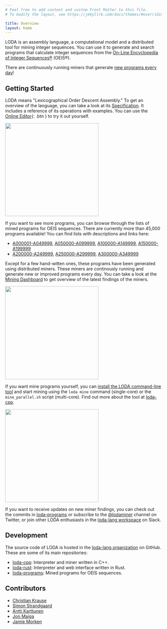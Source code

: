 ```yaml
---
# Feel free to add content and custom Front Matter to this file.
# To modify the layout, see https://jekyllrb.com/docs/themes/#overriding-theme-defaults

title: Overview
layout: home
---
```


LODA is an assembly language, a computational model and a distributed tool for mining integer sequences. You can use it to generate and search programs that calculate integer sequences from the [On-Line Encyclopedia of Integer Sequences®](https://oeis.org/) (OEIS®).

There are continuously running miners that generate [new programs every day](http://dashboard.loda-lang.org/grafana)!

## Getting Started

LODA means "Lexicographical Order Descent Assembly." To get an overview of the language, you can take a look at its [Specification](spec). It includes a reference of its operations with examples. You can use the [Online Editor](edit/?oeis=45){: .btn } to try it out yourself.

<a href="https://loda-lang.org/edit/?oeis=2994"><img src="https://github.com/loda-lang/loda-lang.github.io/raw/master/loda-editor.png" width=300></a>

If you want to see more programs, you can browse through the lists of mined programs for OEIS sequences. There are currently more than 45,000 programs available! You can find lists with descriptions and links here:

* [A000001-A049999](list0), [A050000-A099999](list1), [A100000-A149999](list2), [A150000-A199999](list3)
* [A200000-A249999](list4), [A250000-A299999](list5), [A300000-A349999](list6)

Except for a few hand-witten ones, these programs have been generated using distributed miners. These miners are continously running and generate new or improved programs every day. You can take a look at the [Mining Dashboard](http://dashboard.loda-lang.org/grafana) to get overview of the latest findings of the miners.

<a href="http://dashboard.loda-lang.org/grafana"><img src="https://github.com/loda-lang/loda-lang.github.io/raw/master/loda-dashboard.png" width=300></a>

If you want mine programs yourself, you can [install the LODA command-line tool](install) and start mining using the `loda mine` command (single-core) or the `mine_parallel.sh` script (multi-core). Find out more about the tool at [loda-cpp](https://github.com/loda-lang/loda-cpp).

<a href="http://loda-lang.org/install"><img src="https://github.com/loda-lang/loda-lang.github.io/raw/master/loda-cpp.png" width=300></a>

If you want to receive updates on new miner findings, you can check out the commits in [loda-programs](https://github.com/loda-lang/loda-programs/commits/main) or subscribe to the [@lodaminer](https://twitter.com/lodaminer) channel on Twitter, or join other LODA enthusiasts in the [loda-lang workspace](https://loda-lang.slack.com/) on Slack.

## Development

The source code of LODA is hosted in the [loda-lang organization](https://github.com/loda-lang) on GitHub. These are some of its main repositories:

* [loda-cpp](https://github.com/loda-lang/loda-cpp): Interpreter and miner written in C++.
* [loda-rust](https://github.com/loda-lang/loda-rust): Interpreter and web interface written in Rust.
* [loda-programs](https://github.com/loda-lang/loda-programs): Mined programs for OEIS sequences.

## Contributors

* [Christian Krause](https://github.com/ckrause)
* [Simon Strandgaard](https://github.com/neoneye)
* [Antti Karttunen](https://github.com/karttu)
* [Jon Maiga](https://github.com/jonmaiga)
* [Jamie Morken](https://github.com/jmorken)

